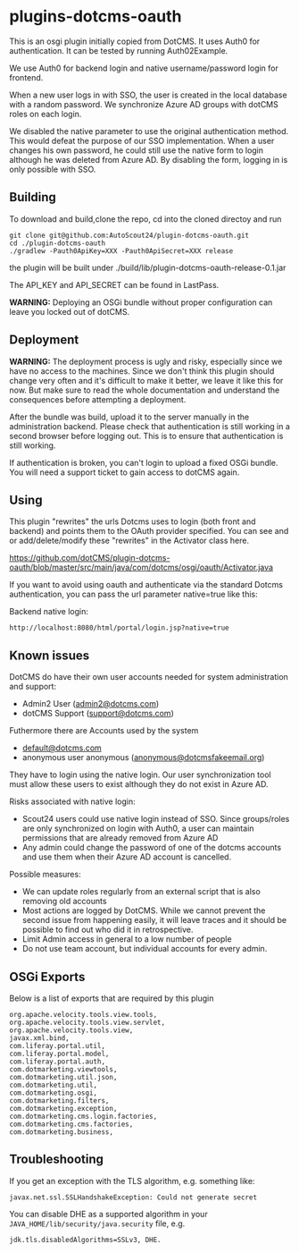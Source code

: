 plugins-dotcms-oauth
====================

This is an osgi plugin initially copied from DotCMS. It uses Auth0 for authentication. It can be tested by 
running Auth02Example.

We use Auth0 for backend login and native username/password login for frontend.

When a new user logs in with SSO, the user is created in the local database with a random password. We synchronize 
Azure AD groups with dotCMS roles on each login.

We disabled the native parameter to use the original authentication method. This would defeat the purpose of
our SSO implementation. When a user changes his own password, he could still use the native form to login although
he was deleted from Azure AD. By disabling the form, logging in is only possible with SSO.

## Building
To download and build,clone the repo, cd into the cloned directoy and run
```
git clone git@github.com:AutoScout24/plugin-dotcms-oauth.git
cd ./plugin-dotcms-oauth
./gradlew -Pauth0ApiKey=XXX -Pauth0ApiSecret=XXX release
```
the plugin will be built under ./build/lib/plugin-dotcms-oauth-release-0.1.jar

The API_KEY and API_SECRET can be found in LastPass. 

**WARNING:** Deploying an OSGi bundle without proper configuration can leave you locked out of dotCMS. 

## Deployment
**WARNING:** The deployment process is ugly and risky, especially since we have no access to the machines. Since we don't think this
plugin should change very often and it's difficult to make it better, we leave it like this for now. But make sure to read the whole
documentation and understand the consequences before attempting a deployment.

After the bundle was build, upload it to the server manually in the administration backend. Please check that authentication is still working
in a second browser before logging out. This is to ensure that authentication is still working. 

If authentication is broken, you can't login to upload a fixed OSGi bundle. You will need a support ticket to gain access to dotCMS again.

## Using

This plugin "rewrites" the urls Dotcms uses to login (both front and backend) and points them to the OAuth provider specified.  You can see and or add/delete/modify these "rewrites" in the Activator class here.  

https://github.com/dotCMS/plugin-dotcms-oauth/blob/master/src/main/java/com/dotcms/osgi/oauth/Activator.java

If you want to avoid using oauth and authenticate via the standard Dotcms authentication, you can pass the url parameter native=true like this:

Backend native login:
````
http://localhost:8080/html/portal/login.jsp?native=true 
````

## Known issues
DotCMS do have their own user accounts needed for system administration and support:
* Admin2 User (admin2@dotcms.com)
* dotCMS Support (support@dotcms.com)

Futhermore there are Accounts used by the system
* default@dotcms.com
* anonymous user anonymous (anonymous@dotcmsfakeemail.org)

They have to login using the native login. Our user synchronization tool must allow these users to exist although
they do not exist in Azure AD.

Risks associated with native login:
* Scout24 users could use native login instead of SSO. Since groups/roles are only synchronized on login with Auth0,
  a user can maintain permissions that are already removed from Azure AD
* Any admin could change the password of one of the dotcms accounts and use them when their Azure AD account is cancelled.  

Possible measures:
* We can update roles regularly from an external script that is also removing old accounts
* Most actions are logged by DotCMS. While we cannot prevent the second issue from happening easily, it will leave traces
  and it should be possible to find out who did it in retrospective. 
* Limit Admin access in general to a low number of people
* Do not use team account, but individual accounts for every admin.

## OSGi Exports
Below is a list of exports that are required by this plugin
```
org.apache.velocity.tools.view.tools,
org.apache.velocity.tools.view.servlet,
org.apache.velocity.tools.view,
javax.xml.bind,
com.liferay.portal.util,
com.liferay.portal.model,
com.liferay.portal.auth,
com.dotmarketing.viewtools,
com.dotmarketing.util.json,
com.dotmarketing.util,
com.dotmarketing.osgi,
com.dotmarketing.filters,
com.dotmarketing.exception,
com.dotmarketing.cms.login.factories,
com.dotmarketing.cms.factories,
com.dotmarketing.business,
```

## Troubleshooting
If you get an exception with the TLS algorithm, e.g. something like:

`javax.net.ssl.SSLHandshakeException: Could not generate secret`

You can disable DHE as a supported algorithm in your `JAVA_HOME/lib/security/java.security` file, e.g.
```
jdk.tls.disabledAlgorithms=SSLv3, DHE.
```
